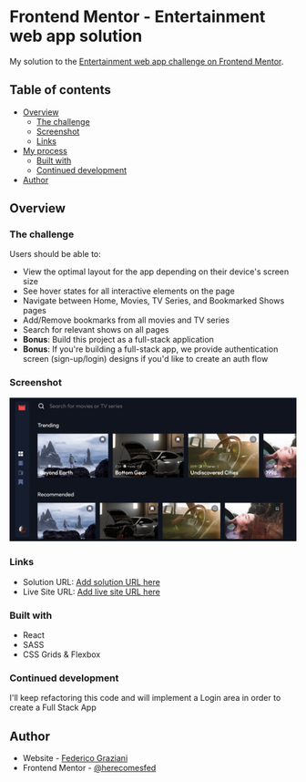 # Frontend Mentor - Entertainment web app solution

My solution to the [Entertainment web app challenge on Frontend Mentor](https://www.frontendmentor.io/challenges/entertainment-web-app-J-UhgAW1X).

## Table of contents

- [Overview](#overview)
  - [The challenge](#the-challenge)
  - [Screenshot](#screenshot)
  - [Links](#links)
- [My process](#my-process)
  - [Built with](#built-with)
  - [Continued development](#continued-development)
- [Author](#author)

## Overview

### The challenge

Users should be able to:

- View the optimal layout for the app depending on their device's screen size
- See hover states for all interactive elements on the page
- Navigate between Home, Movies, TV Series, and Bookmarked Shows pages
- Add/Remove bookmarks from all movies and TV series
- Search for relevant shows on all pages
- **Bonus**: Build this project as a full-stack application
- **Bonus**: If you're building a full-stack app, we provide authentication screen (sign-up/login) designs if you'd like to create an auth flow

### Screenshot

![](./screenshot.jpg)

### Links

- Solution URL: [Add solution URL here](https://your-solution-url.com)
- Live Site URL: [Add live site URL here](https://your-live-site-url.com)

### Built with

- React
- SASS
- CSS Grids & Flexbox

### Continued development

I'll keep refactoring this code and will implement a Login area in order to create a Full Stack App

## Author

- Website - [Federico Graziani](https://grazianifederico.it)
- Frontend Mentor - [@herecomesfed](https://www.frontendmentor.io/profile/herecomesfed)
